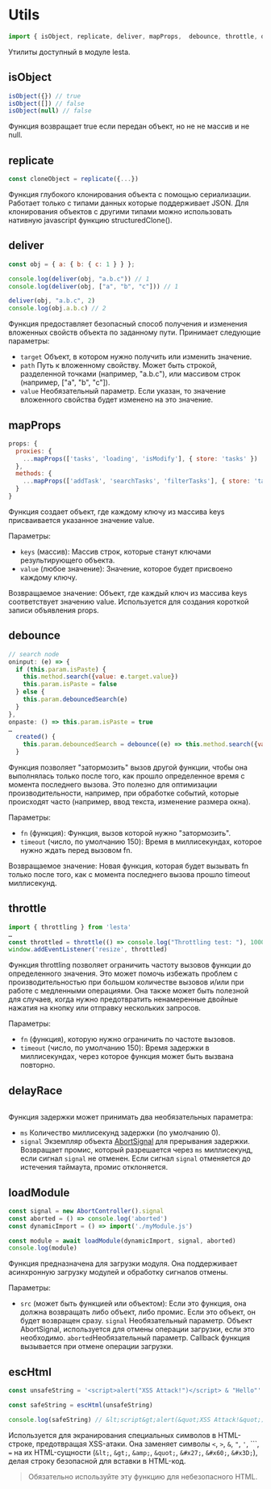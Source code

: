 # Utils
```js
import { isObject, replicate, deliver, mapProps,  debounce, throttle, delayRace, loadModule  revocablePromise, escHtml } from 'lesta'
```
Утилиты доступный в модуле lesta.

## isObject
```js
isObject({}) // true
isObject([]) // false
isObject(null) // false
```
Функция возвращает true если передан объект, но не не массив и не null.

## replicate
```js
const cloneObject = replicate({...})
```
Функция глубокого клонирования объекта с помощью сериализации. Работает только с типами данных которые поддерживает JSON. Для клонирования объектов с другими типами можно использовать нативную javascript функцию structuredClone().


## deliver
```js
const obj = { a: { b: { c: 1 } } };

console.log(deliver(obj, "a.b.c")) // 1
console.log(deliver(obj, ["a", "b", "c"])) // 1

deliver(obj, "a.b.c", 2)
console.log(obj.a.b.c) // 2
```
Функция предоставляет безопасный способ получения и изменения вложенных свойств объекта по заданному пути. Принимает следующие параметры: 

- `target` Объект, в котором нужно получить или изменить значение.
- `path` Путь к вложенному свойству. Может быть строкой, разделенной точками (например, "a.b.c"), или массивом строк (например, ["a", "b", "c"]).
- `value` Необязательный параметр. Если указан, то значение вложенного свойства будет изменено на это значение.

## mapProps
```js
props: {
  proxies: {	
    ...mapProps(['tasks', 'loading', 'isModify'], { store: 'tasks' })
  },
  methods: {
    ...mapProps(['addTask', 'searchTasks', 'filterTasks'], { store: 'tasks' })
  }
}
```
Функция создает объект, где каждому ключу из массива keys присваивается указанное значение value.

Параметры:
- `keys` (массив): Массив строк, которые станут ключами результирующего объекта.
- `value` (любое значение): Значение, которое будет присвоено каждому ключу.

Возвращаемое значение:
Объект, где каждый ключ из массива keys соответствует значению value. Используется для создания короткой записи объявления props.

## debounce
```js
// search node
oninput: (e) => {
  if (this.param.isPaste) {
    this.method.search({value: e.target.value})
    this.param.isPaste = false
  } else {
    this.param.debouncedSearch(e)
  }
},
onpaste: () => this.param.isPaste = true
…
  created() {
    this.param.debouncedSearch = debounce((e) => this.method.search({value: e.target.value}), 250)
  }
```
Функция позволяет "затормозить" вызов другой функции, чтобы она выполнялась только после того, как прошло определенное время с момента последнего вызова. Это полезно для оптимизации производительности, например, при обработке событий, которые происходят часто (например, ввод текста, изменение размера окна).

Параметры:
- `fn` (функция): Функция, вызов которой нужно "затормозить".
- `timeout` (число, по умолчанию 150): Время в миллисекундах, которое нужно ждать перед вызовом fn.

Возвращаемое значение:
Новая функция, которая будет вызывать fn только после того, как с момента последнего вызова прошло timeout миллисекунд.


## throttle
```js
import { throttling } from 'lesta'
…
const throttled = throttle(() => console.log("Throttling test: "), 1000)
window.addEventListener('resize', throttled)
```
Функция throttling позволяет ограничить частоту вызовов функции до определенного значения. Это может помочь избежать проблем с производительностью при большом количестве вызовов и/или при работе с медленными операциями. Она также может быть полезной для случаев, когда нужно предотвратить ненамеренные двойные нажатия на кнопку или отправку нескольких запросов.

Параметры:
- `fn` (функция), которую нужно ограничить по частоте вызовов.
- `timeout` (число, по умолчанию 150): Время задержки в миллисекундах, через которое функция может быть вызвана повторно.

## delayRace
```js

```
Функция задержки может принимать два необязательных параметра:
- `ms` Количество миллисекунд задержки (по умолчанию 0).
- `signal` Экземпляр объекта  [AbortSignal](https://developer.mozilla.org/en-US/docs/Web/API/AbortController/signal) для прерывания задержки.
Возвращает промис, который разрешается через `ms` миллисекунд, если сигнал `signal` не отменен. Если сигнал `signal` отменяется до истечения таймаута, промис отклоняется.

## loadModule
```js
const signal = new AbortController().signal
const aborted = () => console.log('aborted')
const dynamicImport = () => import('./myModule.js')

const module = await loadModule(dynamicImport, signal, aborted)
console.log(module)
```

Функция предназначена для загрузки модуля. Она поддерживает асинхронную загрузку модулей и обработку сигналов отмены.

Параметры:
- `src` (может быть функцией или объектом): Если это функция, она должна возвращать либо объект, либо промис. Если это объект, он будет возвращен сразу.
`signal` Необязательный параметр. Объект AbortSignal, используется для отмены операции загрузки, если это необходимо.
`aborted`Необязательный параметр. Callback функция вызывается при отмене операции загрузки.


## escHtml
```js
const unsafeString = '<script>alert("XSS Attack!")</script> & "Hello"'

const safeString = escHtml(unsafeString)

console.log(safeString) // &lt;script&gt;alert(&quot;XSS Attack!&quot;)&lt;/script&gt; &amp; &quot;Hello&quot;

```
Используется для экранирования специальных символов в HTML-строке, предотвращая XSS-атаки. Она заменяет символы `<`, `>`, `&`, `"`, `'`, ```, `=` на их HTML-сущности (`&lt;`, `&gt;`, `&amp;`, `&quot;`, `&#x27;`, `&#x60;`, `&#x3D;`), делая строку безопасной для вставки в HTML-код. 

> Обязательно используйте эту функцию для небезопасного HTML.
